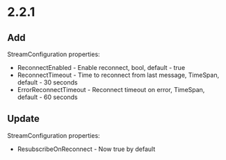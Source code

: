 2.2.1
==========================
Add
--------------------------
StreamConfiguration properties:
* ReconnectEnabled - Enable reconnect, bool, default - true
* ReconnectTimeout - Time to reconnect from last message, TimeSpan, default - 30 seconds
* ErrorReconnectTimeout - Reconnect timeout on error,  TimeSpan, default - 60 seconds

Update
--------------------------
StreamConfiguration properties:
* ResubscribeOnReconnect - Now true by default